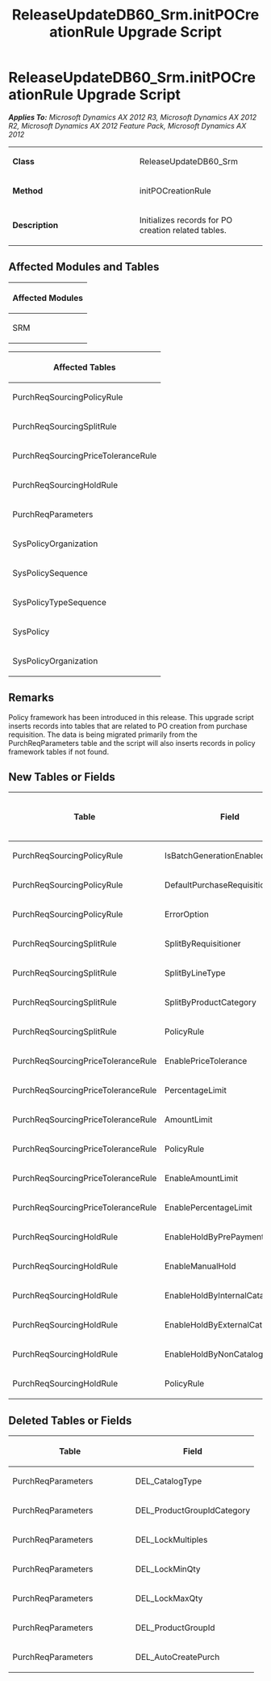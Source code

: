 ﻿---
title: ReleaseUpdateDB60_Srm.initPOCreationRule Upgrade Script
TOCTitle: ReleaseUpdateDB60_Srm.initPOCreationRule Upgrade Script
ms:assetid: 208d4b9f-65be-6fb1-e554-fe630f064b3a
ms:mtpsurl: https://msdn.microsoft.com/en-us/library/JJ684896(v=AX.60)
ms:contentKeyID: 49707098
ms.date: 05/18/2015
mtps_version: v=AX.60
---

# ReleaseUpdateDB60\_Srm.initPOCreationRule Upgrade Script 


_**Applies To:** Microsoft Dynamics AX 2012 R3, Microsoft Dynamics AX 2012 R2, Microsoft Dynamics AX 2012 Feature Pack, Microsoft Dynamics AX 2012_

<table>
<colgroup>
<col style="width: 50%" />
<col style="width: 50%" />
</colgroup>
<tbody>
<tr class="odd">
<td><p><strong>Class</strong></p></td>
<td><p>ReleaseUpdateDB60_Srm</p></td>
</tr>
<tr class="even">
<td><p><strong>Method</strong></p></td>
<td><p>initPOCreationRule</p></td>
</tr>
<tr class="odd">
<td><p><strong>Description</strong></p></td>
<td><p>Initializes records for PO creation related tables.</p></td>
</tr>
</tbody>
</table>


## Affected Modules and Tables

<table>
<colgroup>
<col style="width: 100%" />
</colgroup>
<thead>
<tr class="header">
<th><p>Affected Modules</p></th>
</tr>
</thead>
<tbody>
<tr class="odd">
<td><p>SRM</p></td>
</tr>
</tbody>
</table>


<table>
<colgroup>
<col style="width: 100%" />
</colgroup>
<thead>
<tr class="header">
<th><p>Affected Tables</p></th>
</tr>
</thead>
<tbody>
<tr class="odd">
<td><p>PurchReqSourcingPolicyRule</p></td>
</tr>
<tr class="even">
<td><p>PurchReqSourcingSplitRule</p></td>
</tr>
<tr class="odd">
<td><p>PurchReqSourcingPriceToleranceRule</p></td>
</tr>
<tr class="even">
<td><p>PurchReqSourcingHoldRule</p></td>
</tr>
<tr class="odd">
<td><p>PurchReqParameters</p></td>
</tr>
<tr class="even">
<td><p>SysPolicyOrganization</p></td>
</tr>
<tr class="odd">
<td><p>SysPolicySequence</p></td>
</tr>
<tr class="even">
<td><p>SysPolicyTypeSequence</p></td>
</tr>
<tr class="odd">
<td><p>SysPolicy</p></td>
</tr>
<tr class="even">
<td><p>SysPolicyOrganization</p></td>
</tr>
</tbody>
</table>


## Remarks

Policy framework has been introduced in this release. This upgrade script inserts records into tables that are related to PO creation from purchase requisition. The data is being migrated primarily from the PurchReqParameters table and the script will also inserts records in policy framework tables if not found.

## New Tables or Fields

<table>
<colgroup>
<col style="width: 33%" />
<col style="width: 33%" />
<col style="width: 33%" />
</colgroup>
<thead>
<tr class="header">
<th><p>Table</p></th>
<th><p>Field</p></th>
<th><p>Extended Data Type</p>
<p>-or- Base Enum</p></th>
</tr>
</thead>
<tbody>
<tr class="odd">
<td><p>PurchReqSourcingPolicyRule</p></td>
<td><p>IsBatchGenerationEnabled</p></td>
<td><p>NoYes</p></td>
</tr>
<tr class="even">
<td><p>PurchReqSourcingPolicyRule</p></td>
<td><p>DefaultPurchaseRequisitionName</p></td>
<td><p>PurchReqName</p></td>
</tr>
<tr class="odd">
<td><p>PurchReqSourcingPolicyRule</p></td>
<td><p>ErrorOption</p></td>
<td><p>PurchReqPurchOrderGenerationErrorOption</p></td>
</tr>
<tr class="even">
<td><p>PurchReqSourcingSplitRule</p></td>
<td><p>SplitByRequisitioner</p></td>
<td><p>NoYes</p></td>
</tr>
<tr class="odd">
<td><p>PurchReqSourcingSplitRule</p></td>
<td><p>SplitByLineType</p></td>
<td><p>NoYes</p></td>
</tr>
<tr class="even">
<td><p>PurchReqSourcingSplitRule</p></td>
<td><p>SplitByProductCategory</p></td>
<td><p>NoYes</p></td>
</tr>
<tr class="odd">
<td><p>PurchReqSourcingSplitRule</p></td>
<td><p>PolicyRule</p></td>
<td><p>RefRecId</p></td>
</tr>
<tr class="even">
<td><p>PurchReqSourcingPriceToleranceRule</p></td>
<td><p>EnablePriceTolerance</p></td>
<td><p>NoYes</p></td>
</tr>
<tr class="odd">
<td><p>PurchReqSourcingPriceToleranceRule</p></td>
<td><p>PercentageLimit</p></td>
<td><p>Percent</p></td>
</tr>
<tr class="even">
<td><p>PurchReqSourcingPriceToleranceRule</p></td>
<td><p>AmountLimit</p></td>
<td><p>Amount</p></td>
</tr>
<tr class="odd">
<td><p>PurchReqSourcingPriceToleranceRule</p></td>
<td><p>PolicyRule</p></td>
<td><p>RefRecId</p></td>
</tr>
<tr class="even">
<td><p>PurchReqSourcingPriceToleranceRule</p></td>
<td><p>EnableAmountLimit</p></td>
<td><p>NoYes</p></td>
</tr>
<tr class="odd">
<td><p>PurchReqSourcingPriceToleranceRule</p></td>
<td><p>EnablePercentageLimit</p></td>
<td><p>NoYes</p></td>
</tr>
<tr class="even">
<td><p>PurchReqSourcingHoldRule</p></td>
<td><p>EnableHoldByPrePayment</p></td>
<td><p>NoYes</p></td>
</tr>
<tr class="odd">
<td><p>PurchReqSourcingHoldRule</p></td>
<td><p>EnableManualHold</p></td>
<td><p>PurchReqSourcingManualType</p></td>
</tr>
<tr class="even">
<td><p>PurchReqSourcingHoldRule</p></td>
<td><p>EnableHoldByInternalCatalogItem</p></td>
<td><p>PurchReqSourcingCatalogItemHoldType</p></td>
</tr>
<tr class="odd">
<td><p>PurchReqSourcingHoldRule</p></td>
<td><p>EnableHoldByExternalCatalogItem</p></td>
<td><p>PurchReqSourcingCatalogItemHoldType</p></td>
</tr>
<tr class="even">
<td><p>PurchReqSourcingHoldRule</p></td>
<td><p>EnableHoldByNonCatalogItem</p></td>
<td><p>PurchReqSourcingCatalogItemHoldType</p></td>
</tr>
<tr class="odd">
<td><p>PurchReqSourcingHoldRule</p></td>
<td><p>PolicyRule</p></td>
<td><p>RefRecId</p></td>
</tr>
</tbody>
</table>


## Deleted Tables or Fields

<table>
<colgroup>
<col style="width: 50%" />
<col style="width: 50%" />
</colgroup>
<thead>
<tr class="header">
<th><p>Table</p></th>
<th><p>Field</p></th>
</tr>
</thead>
<tbody>
<tr class="odd">
<td><p>PurchReqParameters</p></td>
<td><p>DEL_CatalogType</p></td>
</tr>
<tr class="even">
<td><p>PurchReqParameters</p></td>
<td><p>DEL_ProductGroupIdCategory</p></td>
</tr>
<tr class="odd">
<td><p>PurchReqParameters</p></td>
<td><p>DEL_LockMultiples</p></td>
</tr>
<tr class="even">
<td><p>PurchReqParameters</p></td>
<td><p>DEL_LockMinQty</p></td>
</tr>
<tr class="odd">
<td><p>PurchReqParameters</p></td>
<td><p>DEL_LockMaxQty</p></td>
</tr>
<tr class="even">
<td><p>PurchReqParameters</p></td>
<td><p>DEL_ProductGroupId</p></td>
</tr>
<tr class="odd">
<td><p>PurchReqParameters</p></td>
<td><p>DEL_AutoCreatePurch</p></td>
</tr>
</tbody>
</table>

  



